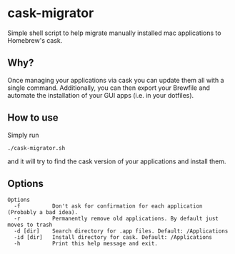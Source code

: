 # cask-migrator

Simple shell script to help migrate manually installed mac applications to Homebrew's cask.

## Why?

Once managing your applications via cask you can update them all with a single command. 
Additionally, you can then export your Brewfile and automate the installation of your GUI apps (i.e. in your dotfiles).

## How to use

Simply run
```
./cask-migrator.sh
```
and it will try to find the cask version of your applications and install them.

## Options

```
Options
  -f          Don't ask for confirmation for each application (Probably a bad idea).
  -r          Permanently remove old applications. By default just moves to trash
  -d [dir]    Search directory for .app files. Default: /Applications
  -id [dir]   Install directory for cask. Default: /Applications
  -h          Print this help message and exit.
```
